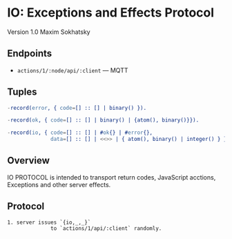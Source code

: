 IO: Exceptions and Effects Protocol
===================================

Version 1.0 Maxim Sokhatsky

Endpoints
--------

* `actions/1/:node/api/:client` — MQTT

Tuples
------

```erlang
-record(error, { code=[] :: [] | binary() }).
```

```erlang
-record(ok, { code=[] :: [] | binary() | {atom(), binary()}}).
```

```erlang
-record(io, { code=[] :: [] | #ok{} | #error{},
              data=[] :: [] | <<>> | { atom(), binary() | integer() } }).
```

Overview
--------

IO PROTOCOL is intended to transport return codes, JavaScript acctions, Exceptions and other server effects.

Protocol
--------

```
1. server issues `{io,_,_}`
              to `actions/1/api/:client` randomly.
```
